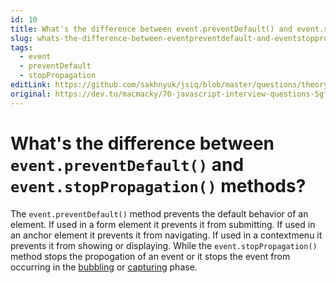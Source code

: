 ```yaml
---
id: 10
title: What's the difference between event.preventDefault() and event.stopPropagation() methods?
slug: whats-the-difference-between-eventpreventdefault-and-eventstoppropagation-methods
tags:
  - event
  - preventDefault
  - stopPropagation
editLink: https://github.com/sakhnyuk/jsiq/blob/master/questions/theory/javascript/10.md
original: https://dev.to/macmacky/70-javascript-interview-questions-5gfi
---
```


# What's the difference between `event.preventDefault()` and `event.stopPropagation()` methods?

The `event.preventDefault()` method prevents the default behavior of an element. If used in a form element it prevents it from submitting. If used in an anchor element it prevents it from navigating. If used in a contextmenu it prevents it from showing or displaying. While the `event.stopPropagation()` method stops the propogation of an event or it stops the event from occurring in the [bubbling](what-is-event-bubbling) or [capturing](what-is-event-capturing) phase.
